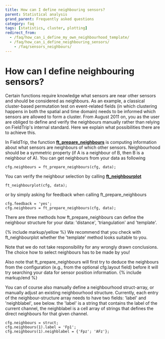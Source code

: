 ```yaml
---
title: How can I define neighbouring sensors?
parent: Statistical analysis
grand_parent: Frequently asked questions
category: faq
tags: [statistics, cluster, plotting]
redirect_from:
  - /faq/how_can_i_define_my_own_neighbourhood_template/
  - /faq/how_can_i_define_neighbouring_sensors/
    - /faq/sensors_neighbours/
---
```


# How can I define neighbouring sensors?

Certain functions require knowledge what sensors are near other sensors and should be considered as neighbours. As an example, a classical cluster-based permutation test on event-related fields (in which clustering happens in both the spatial and time domain) needs to be informed which sensors are allowed to form a cluster. From August 2011 on, you as the user are obliged to define and verify the neighbours manually rather than relying on FieldTrip's internal standard. Here we explain what possibilities there are to achieve this.

In FieldTrip, the function **[ft_prepare_neighbours](/reference/ft_prepare_neighbours)** is computing information about what sensors are neighbours of which other sensors. Neighbourhood should be a symmetric property (if A is a neighbour of B, then B is a neighbour of A). You can get neighbours from your data as following

    cfg.neighbours = ft_prepare_neighbours(cfg, data);

You can verify the neighbour selection by calling **[ft_neighbourplot](/reference/ft_neighbourplot)**

    ft_neighbourplot(cfg, data);

or by simply asking for feedback when calling ft_prepare_neighbours

    cfg.feedback = 'yes';
    cfg.neighbours = ft_prepare_neighbours(cfg, data);

There are three methods how ft_prepare_neighbours can define the neighbour structure for your data: 'distance', 'triangulation' and 'template'.

{% include markup/yellow %}
We recommend that you check with ft_neighbourplot whether the 'template' method looks suitable to you.

Note that we do not take responsibility for any wrongly drawn conclusions. The choice how to select neighbours has to be made by you!

Also note that ft_prepare_neighbours will first try to deduce the neighbours from the configuration (e.g., from the optional cfg.layout field) before it will try searching your data for sensor position information.
{% include markup/end %}

You can of course also manually define a neighbourhood struct-array, or manually adjust an existing neighbourhood structure. Currently, each entry of the neighbour-structure array needs to have two fields: 'label' and 'neighblabel', see below. the 'label' is a string that contains the label of the current channel, the neighblabel is a cell array of strings that defines the direct neighbours for that given channel.

    cfg.neighbours = struct;
    cfg.neighbours(1).label = 'Fp1';
    cfg.neighbours(1).neighblabel = {'Fpz'; 'AFz'};
